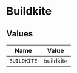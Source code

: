 # Buildkite


## Values

| Name        | Value       |
| ----------- | ----------- |
| `BUILDKITE` | buildkite   |